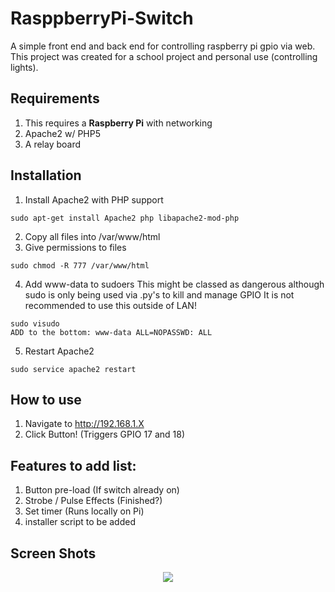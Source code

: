 # RasppberryPi-Switch
A simple front end and back end for controlling raspberry pi gpio via web.
This project was created for a school project and personal use (controlling lights).

Requirements
------------

1. This requires a <b>Raspberry Pi</b> with networking
1. Apache2 w/ PHP5
1. A relay board

Installation
------------

1. Install Apache2 with PHP support
```
sudo apt-get install Apache2 php libapache2-mod-php
```
2. Copy all files into /var/www/html
3. Give permissions to files
```
sudo chmod -R 777 /var/www/html
```
4. Add www-data to sudoers
This might be classed as dangerous although sudo is only being used via .py's to kill and manage GPIO
It is not recommended to use this outside of LAN!
```
sudo visudo
ADD to the bottom: www-data ALL=NOPASSWD: ALL
```
5. Restart Apache2
```
sudo service apache2 restart
```

How to use
----------

1. Navigate to http://192.168.1.X
1. Click Button! (Triggers GPIO 17 and 18)

Features to add list:
---------------------

1. Button pre-load (If switch already on)
1. Strobe / Pulse Effects (Finished?)
1. Set timer (Runs locally on Pi)
1. installer script to be added


Screen Shots
------------
<p align="center">
   <img src="https://i.imgur.com/GmDXWOI.png">
</p>
